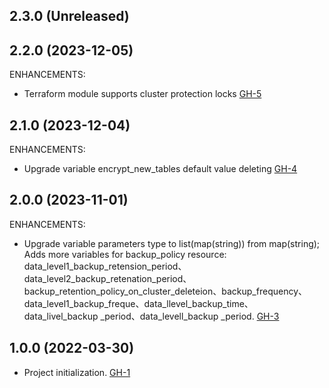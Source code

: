 ## 2.3.0 (Unreleased)
## 2.2.0 (2023-12-05)

ENHANCEMENTS:

- Terraform module supports cluster protection locks [GH-5](https://github.com/alibabacloud-automation/terraform-alicloud-polardb-mysql/pull/5)


## 2.1.0 (2023-12-04)

ENHANCEMENTS:

- Upgrade variable encrypt_new_tables default value deleting
[GH-4](https://github.com/alibabacloud-automation/terraform-alicloud-polardb-mysql/pull/4)

## 2.0.0 (2023-11-01)

ENHANCEMENTS:

- Upgrade variable parameters type to list(map(string)) from map(string); Adds more variables for backup_policy resource: data_level1_backup_retension_period、data_level2_backup_retenation_period、backup_retention_policy_on_cluster_deleteion、backup_frequency、data_level1_backup_freque、data_llevel_backup_time、data_livel_backup _period、data_levell_backup _period. [GH-3](https://github.com/alibabacloud-automation/terraform-alicloud-polardb-mysql/pull/3)
  
## 1.0.0 (2022-03-30)

- Project initialization. [GH-1](https://github.com/terraform-alicloud-modules/terraform-alicloud-polardb-mysql/pull/1)
